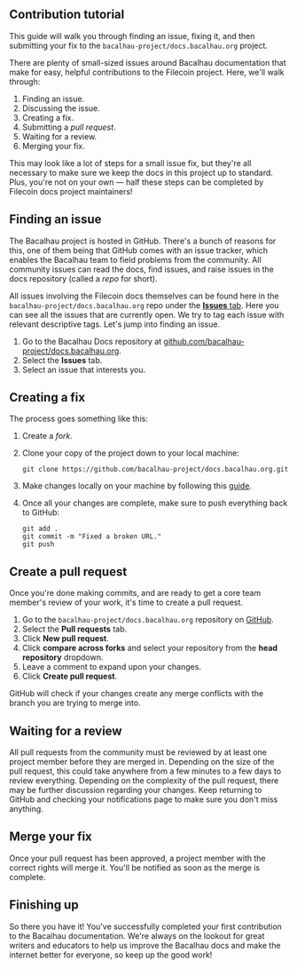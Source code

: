 ## Contribution tutorial

This guide will walk you through finding an issue, fixing it, and then submitting your fix to the `bacalhau-project/docs.bacalhau.org` project.

There are plenty of small-sized issues around Bacalhau documentation that make for easy, helpful contributions to the Filecoin project. Here, we'll walk through:

1. Finding an issue.
2. Discussing the issue.
3. Creating a fix.
4. Submitting a _pull request_.
5. Waiting for a review.
6. Merging your fix.

This may look like a lot of steps for a small issue fix, but they're all necessary to make sure we keep the docs in this project up to standard. Plus, you're not on your own — half these steps can be completed by Filecoin docs project maintainers!

## Finding an issue

The Bacalhau project is hosted in GitHub. There's a bunch of reasons for this, one of them being that GitHub comes with an issue tracker, which enables the Bacalhau team to field problems from the community. All community issues can read the docs, find issues, and raise issues in the docs repository (called a _repo_ for short).

All issues involving the Filecoin docs themselves can be found here in the `bacalhau-project/docs.bacalhau.org` repo under the [**Issues** tab](https://github.com/bacalhau-project/docs.bacalhau.org/issues). Here you can see all the issues that are currently open. We try to tag each issue with relevant descriptive tags. 
Let's jump into finding an issue.

1. Go to the Bacalhau Docs repository at [github.com/bacalhau-project/docs.bacalhau.org](https://github.com/bacalhau-project/docs.bacalhau.org).
2. Select the **Issues** tab.
3. Select an issue that interests you.


## Creating a fix

The process goes something like this:

1. Create a _fork_.
2. Clone your copy of the project down to your local machine:

   ```shell
   git clone https://github.com/bacalhau-project/docs.bacalhau.org.git
   ```
3. Make changes locally on your machine by following this [guide](https://github.com/bacalhau-project/docs.bacalhau.org#develop-docs-locally).
4. Once all your changes are complete, make sure to push everything back to GitHub:

   ```shell
   git add .
   git commit -m "Fixed a broken URL."
   git push
   ```

## Create a pull request

Once you're done making commits, and are ready to get a core team member's review of your work, it's time to create a pull request.

1. Go to the `bacalhau-project/docs.bacalhau.org` repository on [GitHub](https://github.com/bacalhau-project/docs.bacalhau.org).
2. Select the **Pull requests** tab.
3. Click **New pull request**.
4. Click **compare across forks** and select your repository from the **head repository** dropdown.
5. Leave a comment to expand upon your changes.
6. Click **Create pull request**.

GitHub will check if your changes create any merge conflicts with the branch you are trying to merge into.

## Waiting for a review

All pull requests from the community must be reviewed by at least one project member before they are merged in. Depending on the size of the pull request, this could take anywhere from a few minutes to a few days to review everything. Depending on the complexity of the pull request, there may be further discussion regarding your changes. Keep returning to GitHub and checking your notifications page to make sure you don't miss anything.

## Merge your fix

Once your pull request has been approved, a project member with the correct rights will merge it. You'll be notified as soon as the merge is complete.

## Finishing up

So there you have it! You've successfully completed your first contribution to the Bacalhau documentation. We're always on the lookout for great writers and educators to help us improve the Bacalhau docs and make the internet better for everyone, so keep up the good work!
